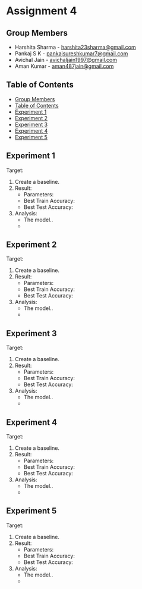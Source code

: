 # Assignment 4

## Group Members
- Harshita Sharma - harshita23sharma@gmail.com
- Pankaj S K - pankajsureshkumar7@gmail.com
- Avichal Jain - avichaljain1997@gmail.com
- Aman Kumar - aman487jain@gmail.com

## Table of Contents
- [Group Members](https://github.com/amanjain487/tsai-eva6/blob/main/Assignments/S5/README.md#group-members)
- [Table of Contents](https://github.com/amanjain487/tsai-eva6/blob/main/Assignments/S5/README.md#table-of-contents)
- [Experiment 1](https://github.com/amanjain487/tsai-eva6/blob/main/Assignments/S5/README.md#Experiment_1)
- [Experiment 2](https://github.com/amanjain487/tsai-eva6/blob/main/Assignments/S5/README.md#Experiment_2)
- [Experiment 3](https://github.com/amanjain487/tsai-eva6/blob/main/Assignments/S5/README.md#Experiment_3)
- [Experiment 4](https://github.com/amanjain487/tsai-eva6/blob/main/Assignments/S5/README.md#Experiment_4)
- [Experiment 5](https://github.com/amanjain487/tsai-eva6/blob/main/Assignments/S5/README.md#Experiment_5)

## Experiment 1

Target:
1. Create a baseline.
2. Result:
    - Parameters:
    - Best Train Accuracy:
    - Best Test Accuracy: 
3. Analysis:
    - The model..
    - 

## Experiment 2

Target:
1. Create a baseline.
2. Result:
    - Parameters:
    - Best Train Accuracy:
    - Best Test Accuracy: 
3. Analysis:
    - The model..
    - 


## Experiment 3

Target:
1. Create a baseline.
2. Result:
    - Parameters:
    - Best Train Accuracy:
    - Best Test Accuracy: 
3. Analysis:
    - The model..
    - 


## Experiment 4

Target:
1. Create a baseline.
2. Result:
    - Parameters:
    - Best Train Accuracy:
    - Best Test Accuracy: 
3. Analysis:
    - The model..
    - 


## Experiment 5

Target:
1. Create a baseline.
2. Result:
    - Parameters:
    - Best Train Accuracy:
    - Best Test Accuracy: 
3. Analysis:
    - The model..
    - 
